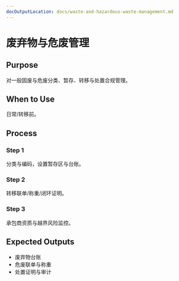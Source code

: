 ```yaml
---
docOutputLocation: docs/waste-and-hazardous-waste-management.md
---
```


# 废弃物与危废管理

## Purpose

对一般固废与危废分类、暂存、转移与处置合规管理。

## When to Use

日常/转移前。

## Process

### Step 1

分类与编码，设置暂存区与台账。

### Step 2

转移联单/称重/闭环证明。

### Step 3

承包商资质与越界风险监控。

## Expected Outputs

- 废弃物台账
- 危废联单与称重
- 处置证明与审计
